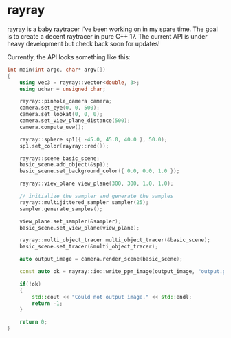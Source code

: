 # rayray

rayray is a baby raytracer I've been working on in my spare time. The goal is to create a decent raytracer in pure C++ 17. The current API is under heavy development but check back soon for updates!

Currently, the API looks something like this:

````cpp
int main(int argc, char* argv[])
{
	using vec3 = rayray::vector<double, 3>;
	using uchar = unsigned char;

    rayray::pinhole_camera camera;
    camera.set_eye(0, 0, 500);
    camera.set_lookat(0, 0, 0);
    camera.set_view_plane_distance(500);
    camera.compute_uvw();

    rayray::sphere sp1({ -45.0, 45.0, 40.0 }, 50.0);
    sp1.set_color(rayray::red());

    rayray::scene basic_scene;
    basic_scene.add_object(&sp1);
    basic_scene.set_background_color({ 0.0, 0.0, 1.0 });

    rayray::view_plane view_plane(300, 300, 1.0, 1.0);

    // initialize the sampler and generate the samples
    rayray::multijittered_sampler sampler(25); 
    sampler.generate_samples();

    view_plane.set_sampler(&sampler);
    basic_scene.set_view_plane(view_plane);

    rayray::multi_object_tracer multi_object_tracer(&basic_scene);
    basic_scene.set_tracer(&multi_object_tracer);

    auto output_image = camera.render_scene(basic_scene);

	const auto ok = rayray::io::write_ppm_image(output_image, "output.ppm");

	if(!ok)
	{
		std::cout << "Could not output image." << std::endl;
        return -1;
	}

	return 0;
}
````

